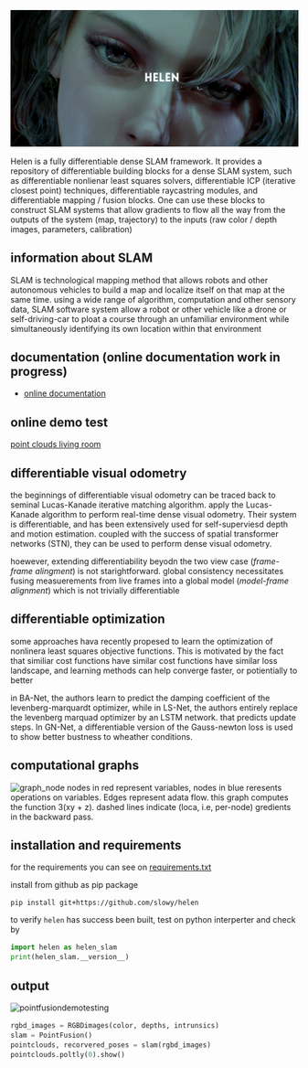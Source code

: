 ![helen_banner](.github/Helen.png)

Helen is a fully differentiable dense SLAM framework. It provides a repository of differentiable building blocks for a dense SLAM system, such as differentiable nonlienar least squares solvers, differentiable ICP (iterative closest point) techniques, differentiable raycastring modules, and differentiable mapping / fusion blocks. One can use these blocks to construct SLAM systems that allow gradients to flow all the way from the outputs of the system (map, trajectory) to the inputs (raw color / depth images, parameters, calibration)

## information about SLAM

SLAM is technological mapping method that allows robots and other autonomous
vehicles to build a map and localize itself on that map at the same time.
using a wide range of algorithm, computation and other sensory data, SLAM software
system allow a robot or other vehicle like a drone or self-driving-car to ploat a
course through an unfamiliar environment while simultaneously identifying its own location
within that environment

## documentation (online documentation work in progress)
- [online documentation](https://slowy07.github.io/clifter_slam)

## online demo test
[point clouds living room](https://colab.research.google.com/drive/1QQQQ7XDop8JLL7uMeZ3FSCy6OhNk7CW0?usp=sharing)


## differentiable visual odometry
the beginnings of differentiable visual odometry can be traced back to seminal Lucas-Kanade iterative matching algorithm. apply the Lucas-Kanade algorithm to perform real-time dense visual odometry. Their system is differentiable, and has been extensively used for self-superviesd depth and motion estimation. coupled with the success of spatial transformer networks (STN), they can be used to perform dense visual odometry.

hoewever, extending differentiability beyodn the two view case (_frame-frame alingment_) is not starightforward. global consistency necessitates fusing measuerements from live frames into a global model (_model-frame alignment_) which is not trivially differentiable

## differentiable optimization
some approaches hava recently propesed to learn the optimization of nonlinera least squares objective functions. This is motivated by the fact that similiar cost functions have similar cost functions have similar loss landscape, and learning methods can help converge faster, or potientially to better

in BA-Net, the authors learn to predict the damping coefficient of the levenberg-marquardt optimizer, while in LS-Net, the authors entirely replace the levenberg marquad optimizer by an LSTM network. that predicts update steps. In GN-Net, a differentiable version of the Gauss-newton loss is used to show better bustness to wheather conditions.

## computational graphs

![graph_node](image_data/computational.png)
nodes in red represent variables, nodes in blue reresents operations on variables. Edges represent adata flow. this graph computes the function 3(xy + z).
dashed lines indicate (loca, i.e, per-node) gredients in the backward pass.

## installation and requirements

for the requirements you can see on [requirements.txt](requirements.txt)

install from github as pip package
```
pip install git+https://github.com/slowy/helen
```

to verify ``helen`` has success been built, test on python interperter and check by
```python
import helen as helen_slam
print(helen_slam.__version__)
```

## output

![pointfusiondemotesting](.github/pointfusiondemo.gif)

```python
rgbd_images = RGBDimages(color, depths, intrunsics)
slam = PointFusion()
pointclouds, recorvered_poses = slam(rgbd_images)
pointclouds.poltly(0).show()
```
